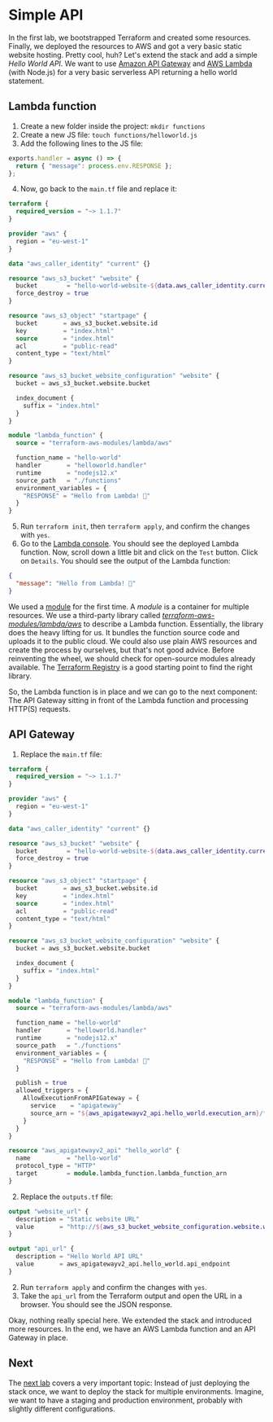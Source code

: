 # Simple API

In the first lab, we bootstrapped Terraform and created some resources. Finally, we deployed the resources to AWS and got a very basic static website hosting. Pretty cool, huh? Let's extend the stack and add a simple *Hello World API*. We want to use [Amazon API Gateway](https://aws.amazon.com/api-gateway/) and [AWS Lambda](https://aws.amazon.com/lambda/) (with Node.js) for a very basic serverless API returning a hello world statement.

## Lambda function

1. Create a new folder inside the project: `mkdir functions`
2. Create a new JS file: `touch functions/helloworld.js`
3. Add the following lines to the JS file:
  ```js
  exports.handler = async () => {
    return { "message": process.env.RESPONSE };
  };
  ```
4. Now, go back to the `main.tf` file and replace it:
  ```tf
  terraform {
    required_version = "~> 1.1.7"
  }

  provider "aws" {
    region = "eu-west-1"
  }

  data "aws_caller_identity" "current" {}

  resource "aws_s3_bucket" "website" {
    bucket        = "hello-world-website-${data.aws_caller_identity.current.account_id}"
    force_destroy = true
  }

  resource "aws_s3_object" "startpage" {
    bucket       = aws_s3_bucket.website.id
    key          = "index.html"
    source       = "index.html"
    acl          = "public-read"
    content_type = "text/html"
  }

  resource "aws_s3_bucket_website_configuration" "website" {
    bucket = aws_s3_bucket.website.bucket

    index_document {
      suffix = "index.html"
    }
  }

  module "lambda_function" {
    source = "terraform-aws-modules/lambda/aws"

    function_name = "hello-world"
    handler       = "helloworld.handler"
    runtime       = "nodejs12.x"
    source_path   = "./functions"
    environment_variables = {
      "RESPONSE" = "Hello from Lambda! 👋"
    }
  }
  ```
5. Run `terraform init`, then `terraform apply`, and confirm the changes with `yes`.
6. Go to the [Lambda console](https://eu-west-1.console.aws.amazon.com/lambda/home?region=eu-west-1#/functions/hello-world?tab=testing). You should see the deployed Lambda function. Now, scroll down a little bit and click on the `Test` button. Click on `Details`. You should see the output of the Lambda function:
  ```json
  {
    "message": "Hello from Lambda! 👋"
  }
  ```

We used a [module](https://www.terraform.io/language/modules/develop) for the first time. A *module* is a container for multiple resources. We use a third-party library called [*terraform-aws-modules/lambda/aws*](https://registry.terraform.io/modules/terraform-aws-modules/lambda/aws/latest) to describe a Lambda function. Essentially, the library does the heavy lifting for us. It bundles the function source code and uploads it to the public cloud. We could also use plain AWS resources and create the process by ourselves, but that's not good advice. Before reinventing the wheel, we should check for open-source modules already available. The [Terraform Registry](https://registry.terraform.io/) is a good starting point to find the right library.

So, the Lambda function is in place and we can go to the next component: The API Gateway sitting in front of the Lambda function and processing HTTP(S) requests.

## API Gateway

1. Replace the `main.tf` file:
  ```tf
  terraform {
    required_version = "~> 1.1.7"
  }

  provider "aws" {
    region = "eu-west-1"
  }

  data "aws_caller_identity" "current" {}

  resource "aws_s3_bucket" "website" {
    bucket        = "hello-world-website-${data.aws_caller_identity.current.account_id}"
    force_destroy = true
  }

  resource "aws_s3_object" "startpage" {
    bucket       = aws_s3_bucket.website.id
    key          = "index.html"
    source       = "index.html"
    acl          = "public-read"
    content_type = "text/html"
  }

  resource "aws_s3_bucket_website_configuration" "website" {
    bucket = aws_s3_bucket.website.bucket

    index_document {
      suffix = "index.html"
    }
  }

  module "lambda_function" {
    source = "terraform-aws-modules/lambda/aws"

    function_name = "hello-world"
    handler       = "helloworld.handler"
    runtime       = "nodejs12.x"
    source_path   = "./functions"
    environment_variables = {
      "RESPONSE" = "Hello from Lambda! 👋"
    }

    publish = true
    allowed_triggers = {
      AllowExecutionFromAPIGateway = {
        service    = "apigateway"
        source_arn = "${aws_apigatewayv2_api.hello_world.execution_arn}/*/*"
      }
    }
  }

  resource "aws_apigatewayv2_api" "hello_world" {
    name          = "hello-world"
    protocol_type = "HTTP"
    target        = module.lambda_function.lambda_function_arn
  }
  ```
2. Replace the `outputs.tf` file:
  ```tf
  output "website_url" {
    description = "Static website URL"
    value       = "http://${aws_s3_bucket_website_configuration.website.website_endpoint}"
  }

  output "api_url" {
    description = "Hello World API URL"
    value       = aws_apigatewayv2_api.hello_world.api_endpoint
  }
  ```
2. Run `terraform apply` and confirm the changes with `yes`.
3. Take the `api_url` from the Terraform output and open the URL in a browser. You should see the JSON response.

Okay, nothing really special here. We extended the stack and introduced more resources. In the end, we have an AWS Lambda function and an API Gateway in place.

## Next

The [next lab](../3-environments/) covers a very important topic: Instead of just deploying the stack once, we want to deploy the stack for multiple environments. Imagine, we want to have a staging and production environment, probably with slightly different configurations.
